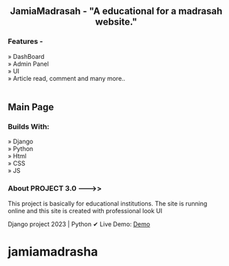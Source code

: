 <h2 align='center'>JamiaMadrasah - "A educational for a madrasah website."</h2>

<h3>Features - </h3>
» DashBoard <br>
» Admin Panel <br>
» UI <br>
» Article read, comment and many more.. <br>
<br>

<h2>
Main Page
</h2>


<h3>Builds With:</h3>

» Django <br>
» Python <br>
» Html <br>
» CSS <br>
» JS <br>

<h3>About PROJECT 3.0 --->> </h3>
<p>This project is basically for educational institutions. The site is running online and this site is created with professional look UI</p>

Django project 2023 | Python
✔ Live Demo: <a href='https://coaching.pythonanywhere.com/'> Demo</a>







# jamiamadrasha
